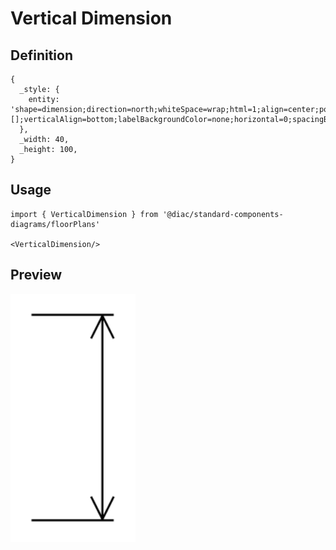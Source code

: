 # Vertical Dimension

## Definition

```
{
  _style: { 
    entity: 'shape=dimension;direction=north;whiteSpace=wrap;html=1;align=center;points=[];verticalAlign=bottom;labelBackgroundColor=none;horizontal=0;spacingBottom=3;',
  },
  _width: 40,
  _height: 100,
}
```

## Usage

```
import { VerticalDimension } from '@diac/standard-components-diagrams/floorPlans'

<VerticalDimension/>
```

## Preview

<img src="./vertical-dimension.png" width="200"/>
